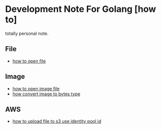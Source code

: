 # Development Note For Golang [how to]

totally personal note.

## File

- [how to open file](/file/howToOpenFile.md)

## Image

- [how to open image file](/image/openImage.md)
- [how convert image to bytes type](/image/imageToBytes.md)

## AWS

- [how to upload file to s3 use identity pool id](/aws/credentials/howToUseIdentityPoolId.md)
